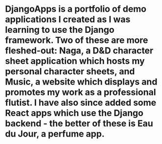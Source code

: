 # DjangoApps is a portfolio of demo applications I created as I was learning to use the Django framework. Two of these are more fleshed-out: Naga, a D&D character sheet application which hosts my personal character sheets, and Music, a website which displays and promotes my work as a professional flutist. I have also since added some React apps which use the Django backend - the better of these is Eau du Jour, a perfume app.
